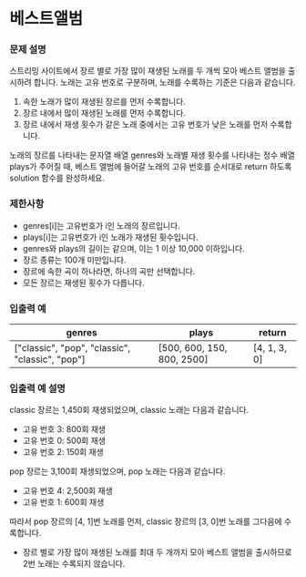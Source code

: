 # 베스트앨범

### **문제 설명**

스트리밍 사이트에서 장르 별로 가장 많이 재생된 노래를 두 개씩 모아 베스트 앨범을 출시하려 합니다. 노래는 고유 번호로 구분하며, 노래를 수록하는 기준은 다음과 같습니다.

1. 속한 노래가 많이 재생된 장르를 먼저 수록합니다.
2. 장르 내에서 많이 재생된 노래를 먼저 수록합니다.
3. 장르 내에서 재생 횟수가 같은 노래 중에서는 고유 번호가 낮은 노래를 먼저 수록합니다.

노래의 장르를 나타내는 문자열 배열 genres와 노래별 재생 횟수를 나타내는 정수 배열 plays가 주어질 때, 베스트 앨범에 들어갈 노래의 고유 번호를 순서대로 return 하도록 solution 함수를 완성하세요.

### 제한사항

-   genres[i]는 고유번호가 i인 노래의 장르입니다.
-   plays[i]는 고유번호가 i인 노래가 재생된 횟수입니다.
-   genres와 plays의 길이는 같으며, 이는 1 이상 10,000 이하입니다.
-   장르 종류는 100개 미만입니다.
-   장르에 속한 곡이 하나라면, 하나의 곡만 선택합니다.
-   모든 장르는 재생된 횟수가 다릅니다.

### 입출력 예

| genres                                          | plays                      | return       |
| ----------------------------------------------- | -------------------------- | ------------ |
| ["classic", "pop", "classic", "classic", "pop"] | [500, 600, 150, 800, 2500] | [4, 1, 3, 0] |

### 입출력 예 설명

classic 장르는 1,450회 재생되었으며, classic 노래는 다음과 같습니다.

-   고유 번호 3: 800회 재생
-   고유 번호 0: 500회 재생
-   고유 번호 2: 150회 재생

pop 장르는 3,100회 재생되었으며, pop 노래는 다음과 같습니다.

-   고유 번호 4: 2,500회 재생
-   고유 번호 1: 600회 재생

따라서 pop 장르의 [4, 1]번 노래를 먼저, classic 장르의 [3, 0]번 노래를 그다음에 수록합니다.

-   장르 별로 가장 많이 재생된 노래를 최대 두 개까지 모아 베스트 앨범을 출시하므로 2번 노래는 수록되지 않습니다.
